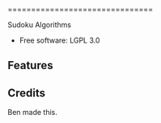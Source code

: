 ===============================

Sudoku Algorithms

* Free software: LGPL 3.0

Features
--------



Credits
---------

Ben made this.